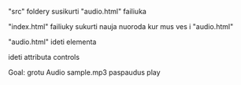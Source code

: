 "src" foldery susikurti "audio.html" failiuka

"index.html" failiuky sukurti nauja nuoroda kur mus ves i "audio.html"

"audio.html" ideti elementa <audio> nurodyti "src" attribute sample.mp4 (dokumentacija: https://developer.mozilla.org/en-US/docs/Web/HTML/Element/audio)

ideti attributa controls

Goal: grotu Audio sample.mp3 paspaudus play
	